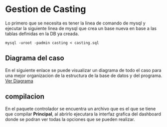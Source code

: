 # Gestion de Casting

Lo primero que se necesita es tener la linea de comando de mysql y ejecutar la siguiente linea de mysql que crea un base nueva en base a las tablas definidas en la DB ya creada.

```
mysql -uroot -padmin casting < casting.sql
```

## Diagrama del caso
En el siguiente enlace se puede visualizar un diagrama de todo el caso para una mejor organizacion de la estructura de la base de datos y del programa.
[Ver Diagrama](https://miro.com/app/board/uXjVOFgto34=/?invite_link_id=186523800084)


## compilacion

En el paquete controlador se encuentra un archivo que es el que se tiene que compilar **Principal**, al abrirlo ejecutara la interfaz grafica del dashboard donde se podran ver todas la opciones que se pueden realizar.

